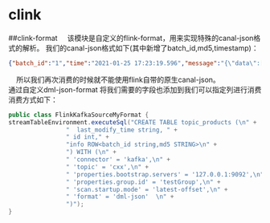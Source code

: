 # clink
##clink-format
&nbsp;&nbsp;&nbsp;&nbsp;该模块是自定义的flink-format，用来实现特殊的canal-json格式的解析。
我们的canal-json格式如下(其中新增了batch_id,md5,timestamp)：
```json
{"batch_id":"1","time":"2021-01-25 17:23:19.596","message":"{\"data\":[{\"last_modify_time\":\"2021-01-25 17:23:16\",\"id\":\"91\"}],\"pkNames\":[\"id\"],\"type\":\"INSERT\",\"es\":1611566599000,\"sql\":\"\",\"database\":\"Oms\",\"sqlType\":{\"last_modify_time\":93,\"id\":-5},\"mysqlType\":{\"last_modify_time\":\"timestamp\",\"id\":\"bigint(20) unsigned\"},\"id\":95,\"isDdl\":false,\"table\":\"mall_order_info\",\"ts\":1611566599596}","md5":"3194cfff95a987fe3cd003b99b59a855","timestamp":1611566599596}
```
&nbsp;&nbsp;&nbsp;&nbsp;所以我们再次消费的时候就不能使用flink自带的原生canal-json。   
通过自定义dml-json-format 将我们需要的字段也添加到我们可以指定列进行消费   
消费方式如下：
```java
public class FlinkKafkaSourceMyFormat {
streamTableEnvironment.executeSql("CREATE TABLE topic_products (\n" +
                "  last_modify_time string, " +
                " id int," +
                "info ROW<batch_id string,md5 STRING>\n" +
                ") WITH (\n" +
                " 'connector' = 'kafka',\n" +
                " 'topic' = 'cxx',\n" +
                " 'properties.bootstrap.servers' = '127.0.0.1:9092',\n" +
                " 'properties.group.id' = 'testGroup',\n" +
                " 'scan.startup.mode' = 'latest-offset',\n" +
                " 'format' = 'dml-json'  \n" +
                ")");
}
```




